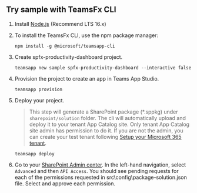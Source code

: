 ## Try sample with TeamsFx CLI

1. Install [Node.js](https://nodejs.org/en/download/) (Recommend LTS 16.x)
2. To install the TeamsFx CLI, use the npm package manager:

    ```
    npm install -g @microsoft/teamsapp-cli
    ```

3. Create spfx-productivity-dashboard project.

    ```
    teamsapp new sample spfx-productivity-dashboard --interactive false
    ```

4. Provision the project to create an app in Teams App Studio.

    ```
    teamsapp provision
    ```

5. Deploy your project.
    > This step will generate a SharePoint package (*.sppkg) under `sharepoint/solution` folder. The cli will automatically upload and deploy it to your tenant App Catalog site. Only tenant App Catalog site admin has permission to do it. If you are not the admin, you can create your test tenant following [Setup your Microsoft 365 tenant](https://docs.microsoft.com/en-us/sharepoint/dev/spfx/set-up-your-developer-tenant).

    ```
    teamsapp deploy
    ```

6. Go to your [SharePoint Admin center](https://{yourtenant}-admin.sharepoint.com). In the left-hand navigation, select `Advanced` and then `API Access`. You should see pending requests for each of the permissions requested in src\config\package-solution.json file. Select and approve each permission.
